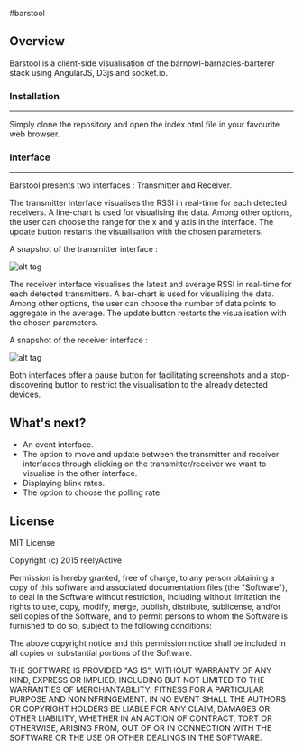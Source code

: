#barstool

Overview
---------------------------------------------------

Barstool is a client-side visualisation of the barnowl-barnacles-barterer stack using AngularJS, D3js and socket.io.

### Installation
---------------------------------------------------
Simply clone the repository and open the index.html file in your favourite web browser.

### Interface
--------

Barstool presents two interfaces : Transmitter and Receiver.

The transmitter interface visualises the RSSI in real-time for each detected receivers. A line-chart is used for visualising the data. Among other options, the user can choose the range for the x and y axis in the interface. The update button restarts the visualisation with the chosen parameters. 

A snapshot of the transmitter interface : 

![alt tag](https://cloud.githubusercontent.com/assets/12238788/8973503/5003aa2a-3633-11e5-9563-a42d6f65fd4d.png)

The receiver interface visualises the latest and average RSSI in real-time for each detected transmitters. A bar-chart is used for visualising the data. Among other options, the user can choose the number of data points to aggregate in the average. The update button restarts the visualisation with the chosen parameters.

A snapshot of the receiver interface : 

![alt tag](https://cloud.githubusercontent.com/assets/12238788/8973517/6a39ea8a-3633-11e5-9838-d8b70477e7c7.png)

Both interfaces offer a pause button for facilitating screenshots and a stop-discovering button to restrict the visualisation to the already detected devices.


What's next?
------------

* An event interface.
* The option to move and update between the transmitter and receiver interfaces through clicking on the transmitter/receiver we want to visualise in the other interface.
* Displaying blink rates.
* The option to choose the polling rate.

License
-------

MIT License

Copyright (c) 2015 reelyActive

Permission is hereby granted, free of charge, to any person obtaining a copy of this software and associated documentation files (the "Software"), to deal in the Software without restriction, including without limitation the rights to use, copy, modify, merge, publish, distribute, sublicense, and/or sell copies of the Software, and to permit persons to whom the Software is furnished to do so, subject to the following conditions:

The above copyright notice and this permission notice shall be included in all copies or substantial portions of the Software.

THE SOFTWARE IS PROVIDED "AS IS", WITHOUT WARRANTY OF ANY KIND, EXPRESS OR 
IMPLIED, INCLUDING BUT NOT LIMITED TO THE WARRANTIES OF MERCHANTABILITY, 
FITNESS FOR A PARTICULAR PURPOSE AND NONINFRINGEMENT. IN NO EVENT SHALL THE 
AUTHORS OR COPYRIGHT HOLDERS BE LIABLE FOR ANY CLAIM, DAMAGES OR OTHER 
LIABILITY, WHETHER IN AN ACTION OF CONTRACT, TORT OR OTHERWISE, ARISING FROM, 
OUT OF OR IN CONNECTION WITH THE SOFTWARE OR THE USE OR OTHER DEALINGS IN 
THE SOFTWARE.


